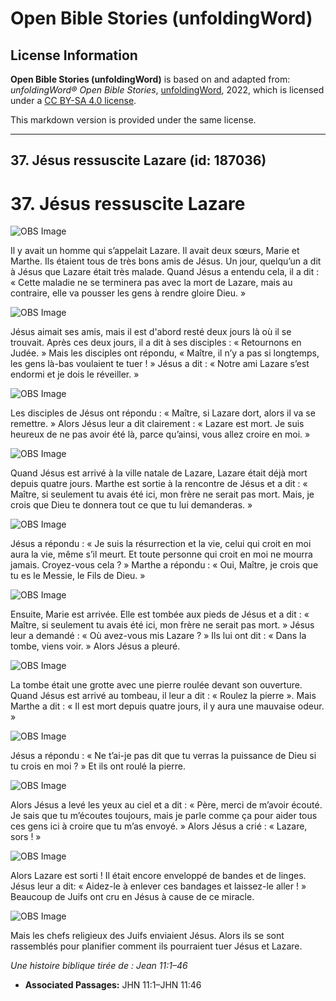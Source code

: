 # Open Bible Stories (unfoldingWord)

## License Information

**Open Bible Stories (unfoldingWord)** is based on and adapted from: _unfoldingWord® Open Bible Stories_, [unfoldingWord](https://unfoldingword.org/utw), 2022, which is licensed under a [CC BY-SA 4.0 license](https://creativecommons.org/licenses/by-sa/4.0/legalcode.en).

This markdown version is provided under the same license.



--------------------------------

## 37. Jésus ressuscite Lazare (id: 187036)

37\. Jésus ressuscite Lazare
============================

![OBS Image](https://cdn.aquifer.bible/aquifer-content/resources/UWOBS/jpg/360px/obs-en-37-01.jpg)

Il y avait un homme qui s’appelait Lazare. Il avait deux sœurs, Marie et Marthe. Ils étaient tous de très bons amis de Jésus. Un jour, quelqu’un a dit à Jésus que Lazare était très malade. Quand Jésus a entendu cela, il a dit : « Cette maladie ne se terminera pas avec la mort de Lazare, mais au contraire, elle va pousser les gens à rendre gloire Dieu. »

![OBS Image](https://cdn.aquifer.bible/aquifer-content/resources/UWOBS/jpg/360px/obs-en-37-02.jpg)

Jésus aimait ses amis, mais il est d'abord resté deux jours là où il se trouvait. Après ces deux jours, il a dit à ses disciples : « Retournons en Judée. » Mais les disciples ont répondu, « Maître, il n’y a pas si longtemps, les gens là\-bas voulaient te tuer ! » Jésus a dit : « Notre ami Lazare s’est endormi et je dois le réveiller. »

![OBS Image](https://cdn.aquifer.bible/aquifer-content/resources/UWOBS/jpg/360px/obs-en-37-03.jpg)

Les disciples de Jésus ont répondu : « Maître, si Lazare dort, alors il va se remettre. » Alors Jésus leur a dit clairement : « Lazare est mort. Je suis heureux de ne pas avoir été là, parce qu’ainsi, vous allez croire en moi. »

![OBS Image](https://cdn.aquifer.bible/aquifer-content/resources/UWOBS/jpg/360px/obs-en-37-04.jpg)

Quand Jésus est arrivé à la ville natale de Lazare, Lazare était déjà mort depuis quatre jours. Marthe est sortie à la rencontre de Jésus et a dit : « Maître, si seulement tu avais été ici, mon frère ne serait pas mort. Mais, je crois que Dieu te donnera tout ce que tu lui demanderas. »

![OBS Image](https://cdn.aquifer.bible/aquifer-content/resources/UWOBS/jpg/360px/obs-en-37-05.jpg)

Jésus a répondu : « Je suis la résurrection et la vie, celui qui croit en moi aura la vie, même s’il meurt. Et toute personne qui croit en moi ne mourra jamais. Croyez\-vous cela ? » Marthe a répondu : « Oui, Maître, je crois que tu es le Messie, le Fils de Dieu. »

![OBS Image](https://cdn.aquifer.bible/aquifer-content/resources/UWOBS/jpg/360px/obs-en-37-06.jpg)

Ensuite, Marie est arrivée. Elle est tombée aux pieds de Jésus et a dit : « Maître, si seulement tu avais été ici, mon frère ne serait pas mort. » Jésus leur a demandé : « Où avez\-vous mis Lazare ? » Ils lui ont dit : « Dans la tombe, viens voir. » Alors Jésus a pleuré.

![OBS Image](https://cdn.aquifer.bible/aquifer-content/resources/UWOBS/jpg/360px/obs-en-37-07.jpg)

La tombe était une grotte avec une pierre roulée devant son ouverture. Quand Jésus est arrivé au tombeau, il leur a dit : « Roulez la pierre ». Mais Marthe a dit : « Il est mort depuis quatre jours, il y aura une mauvaise odeur. »

![OBS Image](https://cdn.aquifer.bible/aquifer-content/resources/UWOBS/jpg/360px/obs-en-37-08.jpg)

Jésus a répondu : « Ne t’ai\-je pas dit que tu verras la puissance de Dieu si tu crois en moi ? » Et ils ont roulé la pierre.

![OBS Image](https://cdn.aquifer.bible/aquifer-content/resources/UWOBS/jpg/360px/obs-en-37-09.jpg)

Alors Jésus a levé les yeux au ciel et a dit : « Père, merci de m’avoir écouté. Je sais que tu m’écoutes toujours, mais je parle comme ça pour aider tous ces gens ici à croire que tu m’as envoyé. » Alors Jésus a crié : « Lazare, sors ! »

![OBS Image](https://cdn.aquifer.bible/aquifer-content/resources/UWOBS/jpg/360px/obs-en-37-10.jpg)

Alors Lazare est sorti ! Il était encore enveloppé de bandes et de linges. Jésus leur a dit: « Aidez\-le à enlever ces bandages et laissez\-le aller ! » Beaucoup de Juifs ont cru en Jésus à cause de ce miracle.

![OBS Image](https://cdn.aquifer.bible/aquifer-content/resources/UWOBS/jpg/360px/obs-en-37-11.jpg)

Mais les chefs religieux des Juifs enviaient Jésus. Alors ils se sont rassemblés pour planifier comment ils pourraient tuer Jésus et Lazare.

*Une histoire biblique tirée de : Jean 11:1–46*

* **Associated Passages:** JHN 11:1–JHN 11:46

